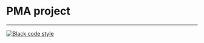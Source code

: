 # PMA project

--- 

[![Black code style](https://img.shields.io/badge/code%20style-black-000000.svg)](https://github.com/ambv/black)
